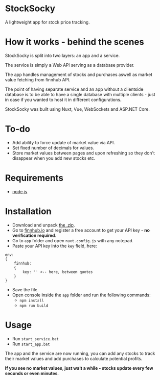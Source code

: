 # StockSocky
A lightweight app for stock price tracking.

# How it works - behind the scenes
StockSocky is split into two layers: an app and a service.

The service is simply a Web API serving as a database provider.

The app handles management of stocks and purchases aswell as market value fetching from finnhub API.

The point of having separate service and an app without a clientside database is to be able to have a single database with multiple clients
\- just in case if you wanted to host it in different configurations.

StockSocky was built using Nuxt, Vue, WebSockets and ASP.NET Core.

# To-do
- Add ability to force update of market value via API.
- Set fixed number of decimals for values.
- Store market values between pages and upon refreshing so they don't disappear when you add new stocks etc.

# Requirements
- [node.js](https://nodejs.org)

# Installation
- Download and unpack [the .zip](https://github.com/JTinkers/StockSocky/archive/master.zip).
- Go to [finnhub.io](https://finnhub.io/) and register a free account to get your API key - **no verification required**.
- Go to `app` folder and open `nuxt.config.js` with any notepad.
- Paste your API key into the `key` field, here:
```
env:
{
    finnhub:
    {
        key: '' <-- here, between quotes
    }
}
```
- Save the file.
- Open console inside the `app` folder and run the following commands:
    - `npm install`
    - `npm run build`

# Usage
- Run `start_service.bat`
- Run `start_app.bat`

The app and the service are now running, you can add any stocks to track their market values and add purchases to calculate potential profits.

**If you see no market values, just wait a while - stocks update every few seconds or even minutes**.
